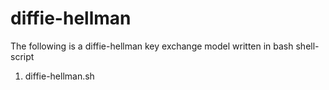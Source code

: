 # diffie-hellman
The following is a diffie-hellman key exchange model written in bash shell-script 
1. diffie-hellman.sh


